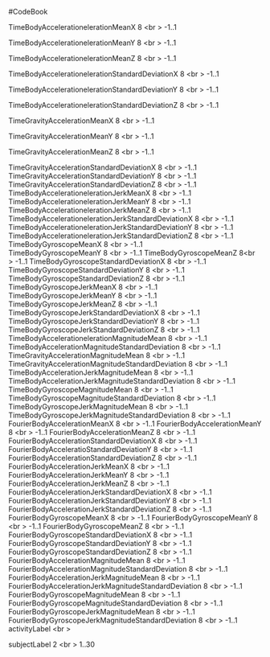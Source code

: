 #CodeBook

 
TimeBodyAccelerationelerationMeanX  8 <br \>
-1..1

TimeBodyAccelerationelerationMeanY  8 <br \>
-1..1

TimeBodyAccelerationelerationMeanZ  8 <br \>
-1..1

TimeBodyAccelerationelerationStandardDeviationX  8 <br \>
-1..1

TimeBodyAccelerationelerationStandardDeviationY 8 <br \>
-1..1

TimeBodyAccelerationelerationStandardDeviationZ  8 <br \>
-1..1

TimeGravityAccelerationMeanX 8 <br \>
-1..1 

TimeGravityAccelerationMeanY 8 <br \>
-1..1 

TimeGravityAccelerationMeanZ 8 <br \>
-1..1 

TimeGravityAccelerationStandardDeviationX 8 <br \>
-1..1
TimeGravityAccelerationStandardDeviationY 8 <br \>
-1..1
TimeGravityAccelerationStandardDeviationZ 8 <br \>
-1..1 
TimeBodyAccelerationelerationJerkMeanX 8 <br \>
-1..1   
TimeBodyAccelerationelerationJerkMeanY  8 <br \>
-1..1  
TimeBodyAccelerationelerationJerkMeanZ 8 <br \>
-1..1 
 TimeBodyAccelerationelerationJerkStandardDeviationX 8 <br \>
-1..1 
TimeBodyAccelerationelerationJerkStandardDeviationY 8 <br \>
-1..1 
TimeBodyAccelerationelerationJerkStandardDeviationZ 8 <br \>
-1..1
TimeBodyGyroscopeMeanX 8 <br \>
-1..1  
TimeBodyGyroscopeMeanY  8 <br \>
-1..1
TimeBodyGyroscopeMeanZ  8<br \>
-1..1 
TimeBodyGyroscopeStandardDeviationX  8 <br \>
-1..1 
TimeBodyGyroscopeStandardDeviationY 8 <br \>
-1..1 
TimeBodyGyroscopeStandardDeviationZ 8 <br \>
-1..1  
TimeBodyGyroscopeJerkMeanX 8 <br \>
-1..1
TimeBodyGyroscopeJerkMeanY 8 <br \>
-1..1 
TimeBodyGyroscopeJerkMeanZ 8 <br \>
-1..1  
TimeBodyGyroscopeJerkStandardDeviationX 8 <br \>
-1..1
TimeBodyGyroscopeJerkStandardDeviationY 8 <br \>
-1..1
TimeBodyGyroscopeJerkStandardDeviationZ 8 <br \>
-1..1   
TimeBodyAccelerationelerationMagnitudeMean 8 <br \>
-1..1
TimeBodyAccelerationMagnitudeStandardDeviation 8 <br \>
-1..1
TimeGravityAccelerationMagnitudeMean 8 <br \>
-1..1
TimeGravityAccelerationMagnitudeStandardDeviation 8 <br \>
-1..1
TimeBodyAccelerationJerkMagnitudeMean 8 <br \>
-1..1 
TimeBodyAccelerationJerkMagnitudeStandardDeviation 8 <br \>
-1..1 
TimeBodyGyroscopeMagnitudeMean 8 <br \>
-1..1
TimeBodyGyroscopeMagnitudeStandardDeviation 8 <br \>
-1..1
 TimeBodyGyroscopeJerkMagnitudeMean 8 <br \>
-1..1
 TimeBodyGyroscopeJerkMagnitudeStandardDeviation 8 <br \>
-1..1
 FourierBodyAccelerationMeanX 8 <br \>
-1..1
FourierBodyAccelerationMeanY 8 <br \>
-1..1
FourierBodyAccelerationMeanZ 8 <br \>
-1..1
 FourierBodyAccelerationStandardDeviationX 8 <br \>
-1..1 
 FourierBodyAcceleratioStandardDeviationY 8 <br \>
-1..1 
FourierBodyAccelerationStandardDeviationZ 8 <br \>
-1..1  
FourierBodyAccelerationJerkMeanX 8 <br \>
-1..1
FourierBodyAccelerationJerkMeanY 8 <br \>
-1..1
FourierBodyAccelerationJerkMeanZ 8 <br \>
-1..1  
FourierBodyAccelerationJerkStandardDeviationX 8 <br \>
-1..1 
FourierBodyAccelerationJerkStandardDeviationY 8 <br \>
-1..1 
FourierBodyAccelerationJerkStandardDeviationZ 8 <br \>
-1..1
FourierBodyGyroscopeMeanX 8 <br \>
-1..1
FourierBodyGyroscopeMeanY 8 <br \>
-1..1 
FourierBodyGyroscopeMeanZ 8 <br \>
-1..1  
FourierBodyGyroscopeStandardDeviationX 8 <br \>
-1..1  
FourierBodyGyroscopeStandardDeviationY 8 <br \>
-1..1
FourierBodyGyroscopeStandardDeviationZ  8 <br \>
-1..1 
FourierBodyAccelerationMagnitudeMean 8 <br \>
-1..1 
FourierBodyAccelerationMagnitudeStandardDeviation 8 <br \>
-1..1  
FourierBodyAccelerationJerkMagnitudeMean 8 <br \>
-1..1
FourierBodyAccelerationJerkMagnitudeStandardDeviation 8 <br \>
-1..1
FourierBodyGyroscopeMagnitudeMean 8 <br \>
-1..1
FourierBodyGyroscopeMagnitudeStandardDeviation  8 <br \>
-1..1
FourierBodyGyroscopeJerkMagnitudeMean 8 <br \>
-1..1
FourierBodyGyroscopeJerkMagnitudeStandardDeviation 8 <br \>
-1..1
activityLabel  <br \>

subjectLabel 2 <br \>
1..30
